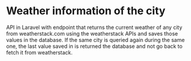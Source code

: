 # Weather information of the city
API in Laravel with endpoint that returns the current weather of any city from weatherstack.com using the weatherstack APIs and saves those values ​​in the database. If the same city is queried again during the same one, the last value saved in is returned the database and not go back to fetch it from weatherstack.
